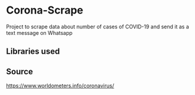 # Corona-Scrape
Project to scrape data about number of cases of COVID-19 and send it as a text message on Whatsapp

## Libraries used
  
## Source
  https://www.worldometers.info/coronavirus/
  
